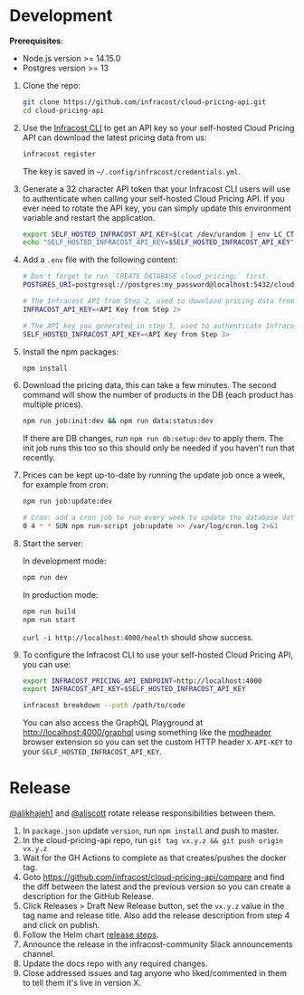 # Development

**Prerequisites**:

- Node.js version >= 14.15.0
- Postgres version >= 13

1. Clone the repo:

   ```sh
   git clone https://github.com/infracost/cloud-pricing-api.git
   cd cloud-pricing-api
   ```

2. Use the [Infracost CLI](https://github.com/infracost/infracost/blob/master/README.md#quick-start) to get an API key so your self-hosted Cloud Pricing API can download the latest pricing data from us:

   ```sh
   infracost register
   ```

   The key is saved in `~/.config/infracost/credentials.yml`.

3. Generate a 32 character API token that your Infracost CLI users will use to authenticate when calling your self-hosted Cloud Pricing API. If you ever need to rotate the API key, you can simply update this environment variable and restart the application.

   ```sh
   export SELF_HOSTED_INFRACOST_API_KEY=$(cat /dev/urandom | env LC_CTYPE=C tr -dc 'a-zA-Z0-9' | fold -w 32 | head -n 1)
   echo "SELF_HOSTED_INFRACOST_API_KEY=$SELF_HOSTED_INFRACOST_API_KEY"
   ```

4. Add a `.env` file with the following content:

   ```sh
   # Don't forget to run `CREATE DATABASE cloud_pricing;` first.
   POSTGRES_URI=postgresql://postgres:my_password@localhost:5432/cloud_pricing

   # The Infracost API from Step 2, used to download pricing data from us.
   INFRACOST_API_KEY=<API Key from Step 2>

   # The API key you generated in step 3, used to authenticate Infracost CLI users with your self-hosted Cloud Pricing API.
   SELF_HOSTED_INFRACOST_API_KEY=<API Key from Step 3>
   ```

5. Install the npm packages:

   ```sh
   npm install
   ```

6. Download the pricing data, this can take a few minutes. The second command will show the number of products in the DB (each product has multiple prices).

   ```sh
   npm run job:init:dev && npm run data:status:dev
   ```

   If there are DB changes, run `npm run db:setup:dev` to apply them. The init job runs this too so this should only be needed if you haven't run that recently.

7. Prices can be kept up-to-date by running the update job once a week, for example from cron:

   ```sh
   npm run job:update:dev

   # Cron: add a cron job to run every week to update the database data. The cron entry should look something like:
   0 4 * * SUN npm run-script job:update >> /var/log/cron.log 2>&1
   ```

8. Start the server:

   In development mode:

   ```sh
   npm run dev
   ```

   In production mode:

   ```sh
   npm run build
   npm run start
   ```

   `curl -i http://localhost:4000/health` should show success.

9. To configure the Infracost CLI to use your self-hosted Cloud Pricing API, you can use:

   ```sh
   export INFRACOST_PRICING_API_ENDPOINT=http://localhost:4000
   export INFRACOST_API_KEY=$SELF_HOSTED_INFRACOST_API_KEY

   infracost breakdown --path /path/to/code
   ```

   You can also access the GraphQL Playground at [http://localhost:4000/graphql](http://localhost:4000/graphql) using something like the [modheader](https://bewisse.com/modheader/) browser extension so you can set the custom HTTP header `X-API-KEY` to your `SELF_HOSTED_INFRACOST_API_KEY`.

# Release

[@alikhajeh1](https://github.com/alikhajeh1) and [@aliscott](https://github.com/aliscott) rotate release responsibilities between them.

1. In `package.json` update `version`, run `npm install` and push to master.
2. In the cloud-pricing-api repo, run `git tag vx.y.z && git push origin vx.y.z`
3. Wait for the GH Actions to complete as that creates/pushes the docker tag.
4. Goto https://github.com/infracost/cloud-pricing-api/compare and find the diff between the latest and the previous version so you can create a description for the GitHub Release.
5. Click Releases > Draft New Release button, set the `vx.y.z` value in the tag name and release title. Also add the release description from step 4 and click on publish.
6. Follow the Helm chart [release steps](https://github.com/infracost/helm-charts/blob/master/CONTRIBUTING.md).
7. Announce the release in the infracost-community Slack announcements channel.
8. Update the docs repo with any required changes.
9. Close addressed issues and tag anyone who liked/commented in them to tell them it's live in version X.
